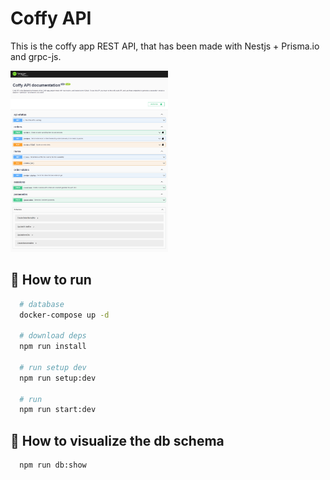 # Coffy API
This is the coffy app REST API, that has been made with Nestjs + Prisma.io and grpc-js.

<img src="https://github.com/robertokbr/coffy-api/blob/main/.github/doc.png" width="50%"/>


## 🚗 How to run 
```bash
  # database
  docker-compose up -d

  # download deps
  npm run install

  # run setup dev
  npm run setup:dev

  # run 
  npm run start:dev
```

## 🔭 How to visualize the db schema
```bash
  npm run db:show
```
